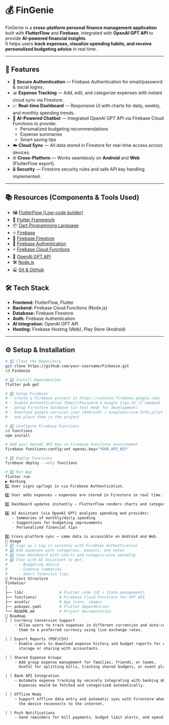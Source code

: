 # 💰 FinGenie

FinGenie is a **cross-platform personal finance management application** built with **FlutterFlow** and **Firebase**, integrated with **OpenAI GPT API** to provide **AI-powered financial insights**.  
It helps users **track expenses, visualize spending habits, and receive personalized budgeting advice** in real time.

---

## 🚀 Features

- 🔐 **Secure Authentication** — Firebase Authentication for email/password & social logins.  
- 📊 **Expense Tracking** — Add, edit, and categorize expenses with instant cloud sync via Firestore.  
- 📈 **Real-time Dashboard** — Responsive UI with charts for daily, weekly, and monthly spending trends.  
- 🤖 **AI-Powered Chatbot** — Integrated OpenAI GPT API via Firebase Cloud Functions to provide:
  - Personalized budgeting recommendations  
  - Expense summaries  
  - Smart saving tips  
- ☁️ **Cloud Sync** — All data stored in Firestore for real-time access across devices.  
- 🌐 **Cross-Platform** — Works seamlessly on **Android** and **Web** (FlutterFlow export).  
- 🔒 **Security** — Firestore security rules and safe API key handling implemented.  

---
## 📚 Resources (Components & Tools Used)

- 🖼️ [FlutterFlow (Low-code builder)](https://flutterflow.io)  
- 📱 [Flutter Framework](https://flutter.dev/docs)  
- 📦 [Dart Programming Language](https://dart.dev/guides)  
- 🔥 [Firebase](https://firebase.google.com/docs)  
- 📂 [Firebase Firestore](https://firebase.google.com/docs/firestore)  
- 🔑 [Firebase Authentication](https://firebase.google.com/docs/auth)  
- ⚡ [Firebase Cloud Functions](https://firebase.google.com/docs/functions)  
- 🤖 [OpenAI GPT API](https://platform.openai.com/docs)  
- 🛠️ [Node.js](https://nodejs.org/en/docs)  
- 💻 [Git & GitHub](https://docs.github.com)  

## 🛠️ Tech Stack

- **Frontend:** FlutterFlow, Flutter  
- **Backend:** Firebase Cloud Functions (Node.js)  
- **Database:** Firebase Firestore  
- **Auth:** Firebase Authentication  
- **AI Integration:** OpenAI GPT API  
- **Hosting:** Firebase Hosting (Web), Play Store (Android)  

---

## ⚙️ Setup & Installation

```bash
# 1️⃣ Clone the Repository
git clone https://github.com/your-username/FinGenie.git
cd FinGenie

# 2️⃣ Install Dependencies
flutter pub get

# 3️⃣ Setup Firebase
# - Create a Firebase project in https://console.firebase.google.com/
# - Enable Authentication (Email/Password & Google Sign-In if needed)
# - Setup Firestore Database (in test mode for development)
# - Download google-services.json (Android) / GoogleService-Info.plist (iOS)
#   and place them in the project.

# 4️⃣ Configure Firebase Functions
cd functions
npm install

# Add your OpenAI API Key in Firebase Functions environment
firebase functions:config:set openai.key="YOUR_API_KEY"

# 5️⃣ Deploy Functions
firebase deploy --only functions

# 6️⃣ Run App
flutter run
▶️ Working
1️⃣ User signs up/logs in via Firebase Authentication.  

2️⃣ User adds expenses — expenses are stored in Firestore in real time.  

3️⃣ Dashboard updates instantly — FlutterFlow renders charts and category breakdowns.  

4️⃣ AI Assistant (via OpenAI GPT) analyzes spending and provides:  
   - Summaries of monthly/daily spending  
   - Suggestions for budgeting improvements  
   - Personalized financial tips  

5️⃣ Cross-platform sync — same data is accessible on Android and Web.
📱 Usage
# 1️⃣ Sign up / Log in securely with Firebase Authentication
# 2️⃣ Add expenses with categories, amounts, and notes
# 3️⃣ View dashboard with charts and category-wise spending
# 4️⃣ Chat with AI Assistant to get:
#     - Budgeting advice
#     - Expense summaries
#     - Smart financial tips
📂 Project Structure
FinGenie/
│
├── lib/                # Flutter code (UI + State management)
├── functions/          # Firebase Cloud Functions for GPT API
├── assets/             # App icons, images
├── pubspec.yaml        # Flutter dependencies
└── README.md           # Project documentation
🔮 Roadmap
[ ] Currency Conversion Support
    ➝ Allow users to track expenses in different currencies and auto-convert 
      them to a preferred currency using live exchange rates.

[ ] Export Reports (PDF/CSV)
    ➝ Enable users to download expense history and budget reports for offline 
      storage or sharing with accountants.

[ ] Shared Expense Groups
    ➝ Add group expense management for families, friends, or teams. 
      Useful for splitting bills, tracking shared budgets, or event planning.

[ ] Bank API Integration
    ➝ Automate expense tracking by securely integrating with banking APIs. 
      Expenses would be fetched and categorized automatically.

[ ] Offline Mode
    ➝ Support offline data entry and automatic sync with Firestore when 
      the device reconnects to the internet.

[ ] Push Notifications
    ➝ Send reminders for bill payments, budget limit alerts, and spending trends.

